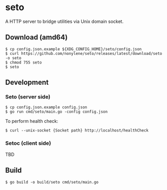 # seto

A HTTP server to bridge utilities via Unix domain socket.

## Download (amd64)

```
$ cp config.json.example ${XDG_CONFIG_HOME}/seto/config.json
$ curl https://github.com/nonylene/seto/releases/latest/download/seto -o seto
$ chmod 755 seto
$ seto
```


## Development

### Seto (server side)

```
$ cp config.json.example config.json
$ go run cmd/seto/main.go -config config.json
```

To perform health check:

```
$ curl --unix-socket {Socket path} http://localhost/healthCheck
```

### Setoc (client side)

TBD

## Build

```
$ go build -o build/seto cmd/seto/main.go
```
